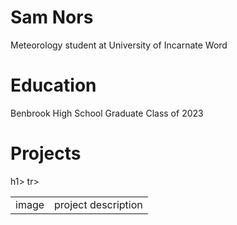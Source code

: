 # Sam Nors
Meteorology student at University of Incarnate Word

# Education
Benbrook High School Graduate Class of 2023

<h1> Projects</h1>h1>
<table>
   <tr>
     <td> image </td> <td> project description
     </td>tr>
</table>
